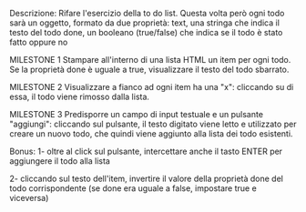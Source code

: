 Descrizione: Rifare l'esercizio della to do list. Questa volta però ogni todo sarà un oggetto, formato da due proprietà:
text, una stringa che indica il testo del todo
done, un booleano (true/false) che indica se il todo è stato fatto oppure no

MILESTONE 1 Stampare all'interno di una lista HTML un item per ogni todo. Se la proprietà done è uguale a true, visualizzare il testo del todo sbarrato.

MILESTONE 2 Visualizzare a fianco ad ogni item ha una "x": cliccando su di essa, il todo viene rimosso dalla lista.

MILESTONE 3 Predisporre un campo di input testuale e un pulsante "aggiungi": cliccando sul pulsante, il testo digitato viene letto e utilizzato per creare un nuovo todo, che quindi viene aggiunto alla lista dei todo esistenti.

Bonus: 
1- oltre al click sul pulsante, intercettare anche il tasto ENTER per aggiungere il todo alla lista 

2- cliccando sul testo dell'item, invertire il valore della proprietà done del todo corrispondente (se done era uguale a false, impostare true e viceversa)
